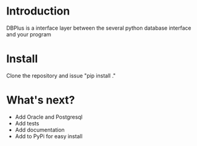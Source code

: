 # Introduction 
DBPlus is a interface layer between the several python database interface and your program

# Install
Clone the repository and issue "pip install ."

# What's next?
- Add Oracle and Postgresql
- Add tests
- Add documentation
- Add to PyPi for easy install
